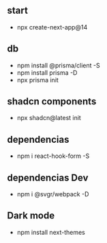 ## start

-   npx create-next-app@14

## db

-   npm install @prisma/client -S
-   npm install prisma -D
-   npx prisma init

## shadcn components

-   npx shadcn@latest init

## dependencias
- npm i react-hook-form -S

## dependencias Dev

-   npm i @svgr/webpack -D

## Dark mode

-   npm install next-themes
